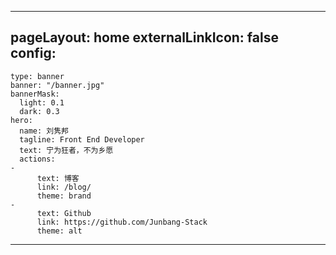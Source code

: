 <!--
---
pageLayout: home
externalLinkIcon: false
config:
  -
    type: hero
    full: true
    background: tint-plate
    hero:
      name: 刘隽邦
      tagline: 私人项目&笔记
      text: 大道契合 感智合一
      actions:
        -
          theme: brand
          text: 博客
          link: /blog/
        -
          theme: alt
          text: Github →
          link: https://github.com/Junbang-Stack
---
-->
---
pageLayout: home
externalLinkIcon: false
config:
  -
    type: banner
    banner: "/banner.jpg"
    bannerMask:
      light: 0.1
      dark: 0.3
    hero:
      name: 刘隽邦
      tagline: Front End Developer
      text: 宁为狂者，不为乡愿
      actions:
    -
          text: 博客
          link: /blog/
          theme: brand
    -
          text: Github
          link: https://github.com/Junbang-Stack
          theme: alt
---
